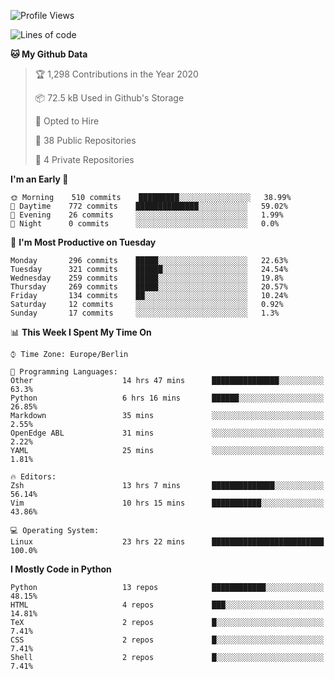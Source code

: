 <!--START_SECTION:waka-->
![Profile Views](http://img.shields.io/badge/Profile%20Views-0-blue)

![Lines of code](https://img.shields.io/badge/From%20Hello%20World%20I%27ve%20Written-8.7%20million%20lines%20of%20code-blue)

**🐱 My Github Data** 

> 🏆 1,298 Contributions in the Year 2020
 > 
> 📦 72.5 kB Used in Github's Storage 
 > 
> 💼 Opted to Hire
 > 
> 📜 38 Public Repositories
 > 
> 🔑 4 Private Repositories 

**I'm an Early 🐤** 

```text
🌞 Morning    510 commits    █████████░░░░░░░░░░░░░░░░   38.99% 
🌆 Daytime    772 commits    ██████████████░░░░░░░░░░░   59.02% 
🌃 Evening    26 commits     ░░░░░░░░░░░░░░░░░░░░░░░░░   1.99% 
🌙 Night      0 commits      ░░░░░░░░░░░░░░░░░░░░░░░░░   0.0%

```
📅 **I'm Most Productive on Tuesday** 

```text
Monday       296 commits    █████░░░░░░░░░░░░░░░░░░░░   22.63% 
Tuesday      321 commits    ██████░░░░░░░░░░░░░░░░░░░   24.54% 
Wednesday    259 commits    █████░░░░░░░░░░░░░░░░░░░░   19.8% 
Thursday     269 commits    █████░░░░░░░░░░░░░░░░░░░░   20.57% 
Friday       134 commits    ██░░░░░░░░░░░░░░░░░░░░░░░   10.24% 
Saturday     12 commits     ░░░░░░░░░░░░░░░░░░░░░░░░░   0.92% 
Sunday       17 commits     ░░░░░░░░░░░░░░░░░░░░░░░░░   1.3%

```


📊 **This Week I Spent My Time On** 

```text
⌚︎ Time Zone: Europe/Berlin

💬 Programming Languages: 
Other                    14 hrs 47 mins      ███████████████░░░░░░░░░░   63.3% 
Python                   6 hrs 16 mins       ██████░░░░░░░░░░░░░░░░░░░   26.85% 
Markdown                 35 mins             ░░░░░░░░░░░░░░░░░░░░░░░░░   2.55% 
OpenEdge ABL             31 mins             ░░░░░░░░░░░░░░░░░░░░░░░░░   2.22% 
YAML                     25 mins             ░░░░░░░░░░░░░░░░░░░░░░░░░   1.81%

🔥 Editors: 
Zsh                      13 hrs 7 mins       ██████████████░░░░░░░░░░░   56.14% 
Vim                      10 hrs 15 mins      ███████████░░░░░░░░░░░░░░   43.86%

💻 Operating System: 
Linux                    23 hrs 22 mins      █████████████████████████   100.0%

```

**I Mostly Code in Python** 

```text
Python                   13 repos            ████████████░░░░░░░░░░░░░   48.15% 
HTML                     4 repos             ███░░░░░░░░░░░░░░░░░░░░░░   14.81% 
TeX                      2 repos             █░░░░░░░░░░░░░░░░░░░░░░░░   7.41% 
CSS                      2 repos             █░░░░░░░░░░░░░░░░░░░░░░░░   7.41% 
Shell                    2 repos             █░░░░░░░░░░░░░░░░░░░░░░░░   7.41%

```



<!--END_SECTION:waka-->
